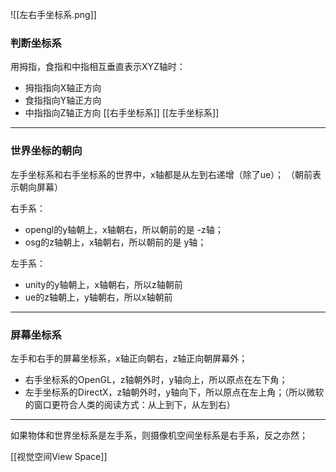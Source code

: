 ![[左右手坐标系.png]]

### 判断坐标系
用拇指，食指和中指相互垂直表示XYZ轴时：
- 拇指指向X轴正方向
- 食指指向Y轴正方向
- 中指指向Z轴正方向
[[右手坐标系]]
[[左手坐标系]]
***
### 世界坐标的朝向
左手坐标系和右手坐标系的世界中，x轴都是从左到右递增（除了ue）；
（朝前表示朝向屏幕）

右手系：
- opengl的y轴朝上，x轴朝右，所以朝前的是 -z轴；
- osg的z轴朝上，x轴朝右，所以朝前的是 y轴；

左手系：
- unity的y轴朝上，x轴朝右，所以z轴朝前
- ue的z轴朝上，y轴朝右，所以x轴朝前
***
### 屏幕坐标系
左手和右手的屏幕坐标系，x轴正向朝右，z轴正向朝屏幕外；

- 右手坐标系的OpenGL，z轴朝外时，y轴向上，所以原点在左下角；
- 左手坐标系的DirectX，z轴朝外时，y轴向下，所以原点在左上角；（所以微软的窗口更符合人类的阅读方式：从上到下，从左到右）
***
如果物体和世界坐标系是左手系，则摄像机空间坐标系是右手系，反之亦然；



[[视觉空间View Space]]